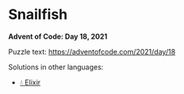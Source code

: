 # Snailfish

**Advent of Code: Day 18, 2021**

Puzzle text: <https://adventofcode.com/2021/day/18>

Solutions in other languages:

- [💧 Elixir](../../../elixir/lib/2021/18_snailfish)
